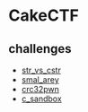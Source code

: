 # CakeCTF

## challenges

- [str_vs_cstr](str_vs_cstr)
- [smal_arey](smal_arey)
- [crc32pwn](crc32pwn)
- [c_sandbox](c_sandbox)

